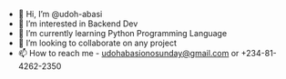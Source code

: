 - 👋 Hi, I’m @udoh-abasi
- 👀 I’m interested in Backend Dev
- 🌱 I’m currently learning Python Programming Language
- 💞️ I’m looking to collaborate on any project
- 📫 How to reach me - udohabasionosunday@gmail.com or +234-81-4262-2350

<!---
udoh-abasi/udoh-abasi is a ✨ special ✨ repository because its `README.md` (this file) appears on your GitHub profile.
You can click the Preview link to take a look at your changes.
--->
